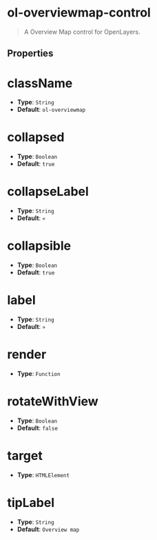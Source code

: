 # ol-overviewmap-control

> A Overview Map control for OpenLayers.

## Properties

# className

- **Type**: `String`
- **Default**: `ol-overviewmap`

# collapsed

- **Type**: `Boolean`
- **Default**: `true`

# collapseLabel

- **Type**: `String`
- **Default**: `«`

# collapsible

- **Type**: `Boolean`
- **Default**: `true`

# label

- **Type**: `String`
- **Default**: `»`

# render

- **Type**: `Function`

# rotateWithView

- **Type**: `Boolean`
- **Default**: `false`

# target

- **Type**: `HTMLElement`

# tipLabel

- **Type**: `String`
- **Default**: `Overview map`
